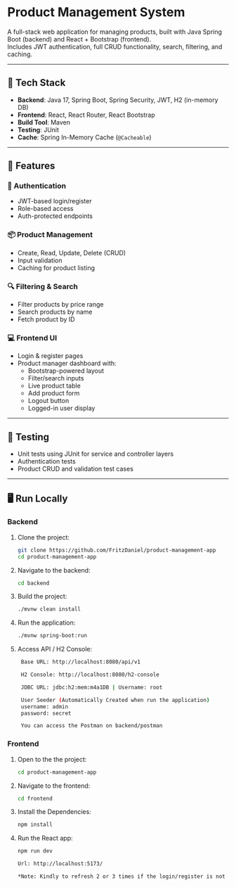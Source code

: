 # Product Management System

A full-stack web application for managing products, built with Java Spring Boot (backend) and React + Bootstrap (frontend).  
Includes JWT authentication, full CRUD functionality, search, filtering, and caching.

---

## 🔧 Tech Stack

- **Backend**: Java 17, Spring Boot, Spring Security, JWT, H2 (in-memory DB)
- **Frontend**: React, React Router, React Bootstrap
- **Build Tool**: Maven
- **Testing**: JUnit
- **Cache**: Spring In-Memory Cache (`@Cacheable`)

---

## 🚀 Features

### 🔐 Authentication
- JWT-based login/register
- Role-based access
- Auth-protected endpoints

### 📦 Product Management
- Create, Read, Update, Delete (CRUD)
- Input validation
- Caching for product listing

### 🔍 Filtering & Search
- Filter products by price range
- Search products by name
- Fetch product by ID

### 💻 Frontend UI
- Login & register pages
- Product manager dashboard with:
  - Bootstrap-powered layout
  - Filter/search inputs
  - Live product table
  - Add product form
  - Logout button
  - Logged-in user display

---

## 🧪 Testing

- Unit tests using JUnit for service and controller layers
- Authentication tests
- Product CRUD and validation test cases

---

## 🖥️ Run Locally

### Backend

1. Clone the project:
   ```bash
   git clone https://github.com/FritzDaniel/product-management-app
   cd product-management-app

2. Navigate to the backend:
   ```bash
   cd backend

3. Build the project:
   ```bash
   ./mvnw clean install

4. Run the application:
   ```bash
   ./mvnw spring-boot:run

5. Access API / H2 Console:
   ```bash
    Base URL: http://localhost:8080/api/v1

    H2 Console: http://localhost:8080/h2-console

    JDBC URL: jdbc:h2:mem:m4a1DB | Username: root

    User Seeder (Automatically Created when run the application)
    username: admin
    password: secret

    You can access the Postman on backend/postman

### Frontend

1. Open to the the project:
   ```bash
   cd product-management-app

2. Navigate to the frontend:
   ```bash
   cd frontend

3. Install the Dependencies:
   ```bash
   npm install

4. Run the React app:
   ```bash
   npm run dev

   Url: http://localhost:5173/
   
   *Note: Kindly to refresh 2 or 3 times if the login/register is not redirecting to product page.